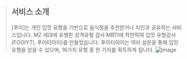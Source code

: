 > ## 서비스 소개
> [푸이]는 개인 입맛 유형을 기반으로 음식점을 추천받거나 지인과 공유하는 서비스입니다.
> MZ 세대에 유행한 성격유형 검사 MBTI에 착안하여 입맛 유형검사 (FOOIYTI, 푸이티아이)를 만들었습니다. 
> 푸이티아이는 여러 설문을 통해 입맛 유형을 얻을 수 있으며, 16가지 유형 중 한 가지를 획득하게 됩니다.
![image](https://github.com/Hooooni98/api.fooiy.com/assets/90373395/9a492890-51e4-4d46-8f5a-37b9b22ef6b1)
